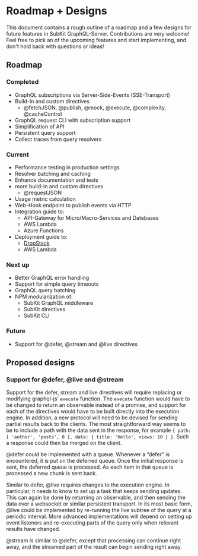 # Roadmap + Designs

This document contains a rough outline of a roadmap and a few designs for future features in SubKit GraphQL-Server. Contributions are very welcome! Feel free to pick an of the upcoming features and start implementing, and don't hold back with questions or ideas!

## Roadmap

### Completed

* GraphQL subscriptions via Server-Side-Events (SSE-Transport)
* Build-In and custom directives
  * @fetchJSON, @publish, @mock, @execute, @complexity, @cacheControl
* GraphQL request CLI with subscription support
* Simplification of API
* Persistent query support
* Collect traces from query resolvers

### Current

* Performance testing in production settings
* Resolver batching and caching
* Enhance documentation and tests
* more build-in and custom directives
  * @requestJSON
* Usage metric calculation
* Web-Hook endpoint to publish events via HTTP
* Integration guide to:
  * API-Gateway for Micro/Macro-Services and Datebases
  * AWS Lambda
  * Azure Functions
* Deployment guide to:
  * [DropStack](https://dropstack.run)
  * AWS Lambda

### Next up

* Better GraphQL error handling
* Support for simple query timeouts
* GraphQL query batching
* NPM modularization of:
  * SubKit GraphQL middleware
  * SubKit directives
  * SubKit CLI

### Future

* Support for @defer, @stream and @live directives

## Proposed designs

### Support for @defer, @live and @stream

Support for the defer, stream and live directives will require replacing or modifying graphql-js’ `execute` function. The `execute` function would have to be changed to return an observable instead of a promise, and support for each of the directives would have to be built directly into the execution engine.
In addition, a new protocol will need to be devised for sending partial results back to the clients. The most straightforward way seems to be to include a path with the data sent in the response, for example `{ path: [ 'author', 'posts', 0 ], data: { title: 'Hello', views: 10 } }`. Such a response could then be merged on the client.

@defer could be implemented with a queue. Whenever a “defer” is encountered, it is put on the deferred queue. Once the initial response is sent, the deferred queue is processed. As each item in that queue is processed a new chunk is sent back.

Similar to defer, @live requires changes to the execution engine. In particular, it needs to know to set up a task that keeps sending updates. This can again be done by returning an observable, and then sending the data over a websocket or similar persistent transport. In its most basic form, @live could be implemented by re-running the live subtree of the query at a periodic interval. More advanced implementations will depend on setting up event listeners and re-executing parts of the query only when relevant results have changed.

@stream is similar to @defer, except that processing can continue right away, and the streamed part of the result can begin sending right away.